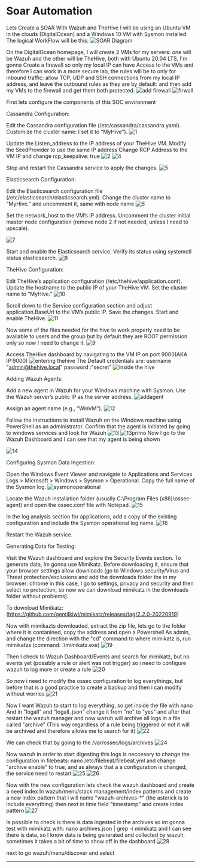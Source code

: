 # Soar Automation
Lets Create a SOAR With Wazuh and TheHive
I will be using an Ubuntu VM in the clouds (DigitalOcean) and a Windows 10 VM with Sysmon installed
The logical WorkFlow will be this:
![SOAR Diagram](https://github.com/user-attachments/assets/9b9b642f-1367-4626-b844-23687093e4a8)

On the DigitalOcean homepage, I will create 2 VMs for my servers: one will be Wazuh and the other will be TheHive, both with Ubuntu 20.04 LTS,  I'm gonna Create a firewall so only my local IP can have Access to the VMs and therefore I can work in a more secure lab, the rules will be to only  for inbound traffic: allow TCP, UDP and SSH connections from my local IP address, and leave the outbound rules as they are by default: and then add my VMs to the firewall and get them both protected.
![add firewall](https://github.com/user-attachments/assets/143c0fae-8c51-4288-836c-be5e7e082a2d)
![firwall](https://github.com/user-attachments/assets/46886af3-0d82-43d3-bb5a-3328819c940e)


First lets configure the components of this SOC environment

Cassandra Configuration:

Edit the Cassandra configuration file (/etc/cassandra/cassandra.yaml).
Customize the cluster name: I set it to “MyHive”).
![1](https://github.com/user-attachments/assets/b667fed7-93b4-432f-b91a-b0f0f508b2d7)

Update the Listen_address to the IP address of your TheHive VM.
Modify the SeedProvider to use the same IP address
Change RCP Address to the VM IP and change rcp_keepalive: true
![2](https://github.com/user-attachments/assets/a05bcb75-3d84-467d-9e3a-147c723e115a)
![4](https://github.com/user-attachments/assets/32d9a290-776e-4905-8f3a-b0419ff0084b)

Stop and restart the Cassandra service to apply the changes.
![5](https://github.com/user-attachments/assets/16ddbdf4-6a1f-43b5-8700-1a5c855640c2)

Elasticsearch Configuration:

Edit the Elasticsearch configuration file (/etc/elasticsearch/elasticsearch.yml).
Change the cluster name to “MyHive.” and uncomment it, same with node name
![6](https://github.com/user-attachments/assets/0e37be44-73b1-42ec-9657-045735ace911)

Set the network_host to the VM’s IP address.
Uncomment the cluster initial master node configuration (remove node 2 if not needed, unless I need to upscale).

![7](https://github.com/user-attachments/assets/af4f8f0c-e752-49de-b65f-8b723dcfe61a)


Start and enable the Elasticsearch service.
Verify its status using systemctl status elasticsearch.
![8](https://github.com/user-attachments/assets/811e4802-5420-4741-b812-eaf01139130b)

TheHive Configuration:

Edit TheHive’s application configuration (/etc/thehive/application.conf).
Update the hostname to the public IP of your TheHive VM.
Set the cluster name to “MyHive.”
![10](https://github.com/user-attachments/assets/521c53b1-2472-4398-93a9-898b82ecf89f)

Scroll down to the Service configuration section and adjust application.BaseUrl to the VM’s public IP.
Save the changes.
Start and enable TheHive.
![11](https://github.com/user-attachments/assets/88f6470f-df37-4040-8225-286d59fefac6)

Now some of the files needed for the hive to work properly need to be available to users and the group but by default they are ROOT permission only so now I need to change it.
![9](https://github.com/user-attachments/assets/c41b806a-4802-434c-a6b5-4dd5e1ff21ec)

Access TheHive dashboard by navigating to the VM IP on port 9000(AKA IP:9000)
![entering thehive](https://github.com/user-attachments/assets/f3e6600b-6b29-4004-a04d-c1fee040fcbe)
The Default credentials are: username "admin@thehive.local" password :"secret"
![inside the hive](https://github.com/user-attachments/assets/387a719a-a07e-4a87-8051-103fc1ec97ef)


Adding Wazuh Agents:

Add a new agent in Wazuh for your Windows machine with Sysmon.
Use the Wazuh server’s public IP as the server address.
![addagent](https://github.com/user-attachments/assets/a32d4003-6d3f-4eaf-90e5-f7a543e746a2)

Assign an agent name (e.g., “WinVM”).
![12](https://github.com/user-attachments/assets/3f6e3b29-2ad4-4c85-9a47-b755bc5869ce)

Follow the instructions to install Wazuh on the Windows machine using PowerShell as an administrator.
Confirm that the agent is initiated by going to windows services and look for Wazuh
![13](https://github.com/user-attachments/assets/b23cbe86-49b6-47f7-af6a-cb4d852c1e73)
![13primo](https://github.com/user-attachments/assets/40b1f615-b74e-4f7b-a8d5-7d4f17a349cf)
Now I go to the Wazuh Dashboard and I can see that my agent is being shown

![14](https://github.com/user-attachments/assets/ccd00a1d-5408-42ec-a552-d5ebda2c3123)



Configuring Sysmon Data Ingestion:

Open the Windows Event Viewer and navigate to Applications and Services Logs > Microsoft > Windows > Sysmon > Operational.
Copy the full name of the Sysmon log.
![sysmonoperational](https://github.com/user-attachments/assets/7507c235-53cd-4cde-ab61-6a6c999e13a0)

Locate the Wazuh installation folder (usually C:\Program Files (x86)\ossec-agent) and open the ossec.conf file with Notepad.
![15](https://github.com/user-attachments/assets/f2993a77-a4dc-47eb-89a3-22de88d7d3eb)

In the log analysis section for applications, add a copy of the existing configuration and include the Sysmon operational log name.
![16](https://github.com/user-attachments/assets/438430f4-1669-4be4-8a2a-b5aa755014fe)

Restart the Wazuh service.

Generating Data for Testing:

Visit the Wazuh dashboard and explore the Security Events section.
To generate data, Im gonna use Mimikatz. Before downloading it, ensure that your browser settings allow downloads (go to Windows security/Virus and Threat protection/exclusions and add the downloads folder the in my browser: chrome in this case, I go to settings, privacy and security and then select no protection, so now we can download mimikatz in the downloads folder without problems).

To download Mimikatz: (https://github.com/gentilkiwi/mimikatz/releases/tag/2.2.0-20220919)

Now with mimikazts downloaded, extract the zip file, lets go to the folder where it is contanined, copy the address and open a Powershell As admin, and change the direction with the "cd" command to where mimikatz is, run mimikatzs (command: .\mimikatz.exe)
![19](https://github.com/user-attachments/assets/bb36dc8a-dead-45ba-9f9f-bd5ff938d7c1)

Then I check to Wazuh Dashboard/Events and search for mimikatz, but no events yet (possibly a rule or alert was not trigger) so i need to configure wazuh to log more or create a rule
![20](https://github.com/user-attachments/assets/43327af7-1140-4b99-ae7c-0ec3591daed8)

So now i need to modify the ossec configuration to log everythings, but before that is a good practice to create a backup and then i can modify without worries
![21](https://github.com/user-attachments/assets/a596a8f4-620c-42c6-a3f3-24cdf4c23e69)

Now I want Wazuh to start to log everything, so get inside the file with nano
And in "logall" and "logall_json" change it from "no" to "yes" and after that restart the wazuh manager and now wazuh will archive all logs in a file called "archive" (This way regardless of a rule being triggered or not it will be archived and therefore allows me to search for it)
![22](https://github.com/user-attachments/assets/7cda74ec-8681-4443-a15e-91c9097e9f1b)

We can check that by going to the /var/ossec/logs/archives 
![24](https://github.com/user-attachments/assets/027a9b27-c5af-47b0-abd1-aaca6251ec51)

Now wazuh in order to start digesting this logs is neccesary to change the configuration in filebeats: nano /etc/filebeat/filebeat.yml and change "archive enable" to true, and as always that a a configuration is changed, the service need to restart
![25](https://github.com/user-attachments/assets/a2203d5f-2603-4ef8-9005-e58727a18e95)
![26](https://github.com/user-attachments/assets/cd681eb2-f837-421e-886e-78e3d6a4ba43)


Now with the new configuration lets check the wazuh dashboard and create a need index
In wazuh/menu/stack management/index patterns and create a new index pattern that i will name "wazuh-archives-*" (the asterick is to include everything) then next in time field "timestamp" and create index pattern
![27](https://github.com/user-attachments/assets/7570ef63-a092-4f68-b077-b27fb92832c5)


Is possible to check is there is data ingested in the archives so im gonna test with mimikatz with: nano archives.json | grep -i mimikatz and I can see there is data, so I know data is being generated and collected by wazuh, sometimes it takes a bit of time to show off in the dashboard
![28](https://github.com/user-attachments/assets/006ad63b-3209-442d-bca7-c97603adfca1)

next to go wazuh/menu/discover and select 

**********

